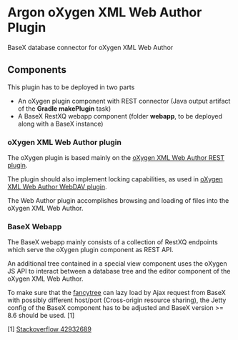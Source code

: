 # Argon oXygen XML Web Author Plugin
BaseX database connector for oXygen XML Web Author

## Components
This plugin has to be deployed in two parts

- An oXygen plugin component with REST connector (Java output artifact of the **Gradle makePlugin** task)
- A BaseX RestXQ webapp component (folder **webapp**, to be deployed along with a BaseX instance)

### oXygen XML Web Author plugin
The oXygen plugin is based mainly on the 
[oXygen XML Web Author REST plugin](https://github.com/oxygenxml/web-author-rest-plugin).

The plugin should also implement locking capabilities, as used in 
[oXygen XML Web Author WebDAV plugin](https://github.com/oxygenxml/web-author-webdav-plugin).

The Web Author plugin accomplishes browsing and loading of files into the oXygen XML Web Author.

### BaseX Webapp
The BaseX webapp mainly consists of a collection of RestXQ endpoints which serve the oXygen plugin
component as REST API.

An additional tree contained in a special view component uses the oXygen JS API to interact
between a database tree and the editor component of the oXygen XML Web Author.

To make sure that the [fancytree](https://github.com/mar10/fancytree) can lazy load by Ajax request from BaseX with 
possibly different host/port (Cross-origin resource sharing),
the Jetty config of the BaseX component has to be adjusted and BaseX version >= 8.6
should be used. \[1\]


\[1\]
[Stackoverflow 42932689](https://stackoverflow.com/questions/42932689/basex-rest-api-set-custom-http-response-header)